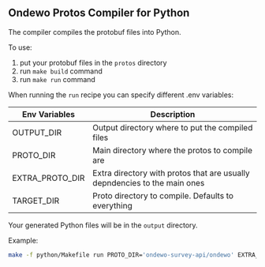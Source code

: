 ## Ondewo Protos Compiler for Python

The compiler compiles the protobuf files into Python. 

To use:

1. put your protobuf files in the `protos` directory
2. run `make build` command 
3. run `make run` command 

When running the `run` recipe you can specify different .env variables:

|  Env Variables  |                              Description                                            |
| --------------- | ----------------------------------------------------------------------------------- |
| OUTPUT_DIR      |  Output directory where to put the compiled files                                   | 
| PROTO_DIR       |  Main directory where the protos to compile are                                     | 
| EXTRA_PROTO_DIR |  Extra directory with protos that are usually depndencies to the main ones          | 
| TARGET_DIR      |  Proto directory to compile. Defaults to everything                                 |

Your generated Python files will be in the `output` directory.

Example:

```bash
make -f python/Makefile run PROTO_DIR='ondewo-survey-api/ondewo' EXTRA_PROTO_DIR='ondewo-survey-api/googleapis/google'
```



